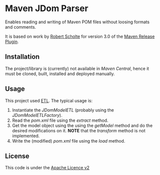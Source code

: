 <!--
  Copyright 2018 CoreMedia AG, Hamburg

  Licensed under the Apache License, Version 2.0 (the "License");
  you may not use this file except in compliance with the License.
  You may obtain a copy of the License at

      http://www.apache.org/licenses/LICENSE-2.0

  Unless required by applicable law or agreed to in writing, software
  distributed under the License is distributed on an "AS IS" BASIS,
  WITHOUT WARRANTIES OR CONDITIONS OF ANY KIND, either express or implied.
  See the License for the specific language governing permissions and
  limitations under the License.
  -->

# Maven JDom Parser

Enables reading and writing of Maven POM files without loosing formats and comments.

It is based on work by [Robert Scholte](https://github.com/rfscholte) for version 3.0 of the
[Maven Release Plugin](https://github.com/apache/maven-release/).

## Installation

The project/library is (currently) not available in _Maven Central_, hence it must be cloned, built, installed and
deployed manually.

## Usage

This project used [ETL][etl]. The typical usage is:

1. Instantiate the _JDomModelETL_ (probably using the _JDomModelETLFactory_).
2. Read the _pom.xml_ file using the _extract_ method.
3. Get the model object using the using the _getModel_ method and do the desired modifications on it.
   **NOTE** that the _transform_ method is not implemented.
4. Write the (modified) _pom.xml_ file using the _load_ method.

## License
This code is under the [Apache Licence v2][license]


[etl]: https://en.wikipedia.org/wiki/Extract%2C_transform%2C_load
[license]: https://www.apache.org/licenses/LICENSE-2.0
